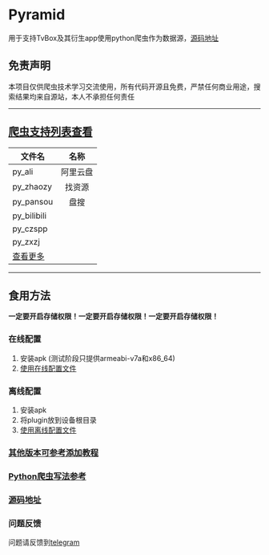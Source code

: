 # Pyramid

用于支持TvBox及其衍生app使用python爬虫作为数据源，[源码地址](https://github.com/UndCover/Pyramid)

## 免责声明

本项目仅供爬虫技术学习交流使用，所有代码开源且免费，严禁任何商业用途，搜索结果均来自源站，本人不承担任何责任

---

## [爬虫支持列表查看](https://github.com/UndCover/PyramidStore/blob/main/list.md)

|文件名|名称|
|---|:---:|
|py_ali|阿里云盘|
|py_zhaozy|找资源|
|py_pansou|盘搜|
|py_bilibili|
|py_czspp||
|py_zxzj||
|[查看更多](https://github.com/UndCover/PyramidStore/blob/main/list.md)||

---

## 食用方法

**一定要开启存储权限！一定要开启存储权限！一定要开启存储权限！**

### 在线配置
1. 安装apk (测试阶段只提供armeabi-v7a和x86_64)
2. [使用在线配置文件](https://raw.githubusercontent.com/UndCover/PyramidStore/main/py.json)

### 离线配置
1. 安装apk
2. 将plugin放到设备根目录
3. [使用离线配置文件](https://raw.githubusercontent.com/UndCover/PyramidStore/main/local.json)

### [其他版本可参考添加教程](https://github.com/UndCover/PyramidStore/blob/main/tutorial.md)

### [Python爬虫写法参考](https://github.com/UndCover/PyramidStore/blob/main/spider.md)

### [源码地址](https://github.com/UndCover/Pyramid)

### 问题反馈
问题请反馈到[telegram](https://t.me/+A3SLQRmPVi9kOThl)